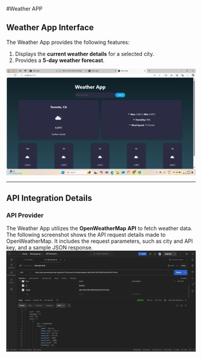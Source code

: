 
#Weather APP

## Weather App Interface
The Weather App provides the following features:
1. Displays the **current weather details** for a selected city.
2. Provides a **5-day weather forecast**.

![Weather App Interface](assets/Screenshot%20(95).png)

---

## API Integration Details

### API Provider
The Weather App utilizes the **OpenWeatherMap API** to fetch weather data.
The following screenshot shows the API request details made to OpenWeatherMap. It includes the request parameters, such as city and API key, and a sample JSON response.
![postman](assets/24B52209-D9FD-4043-8D74-01BA7B838661.jpeg)
